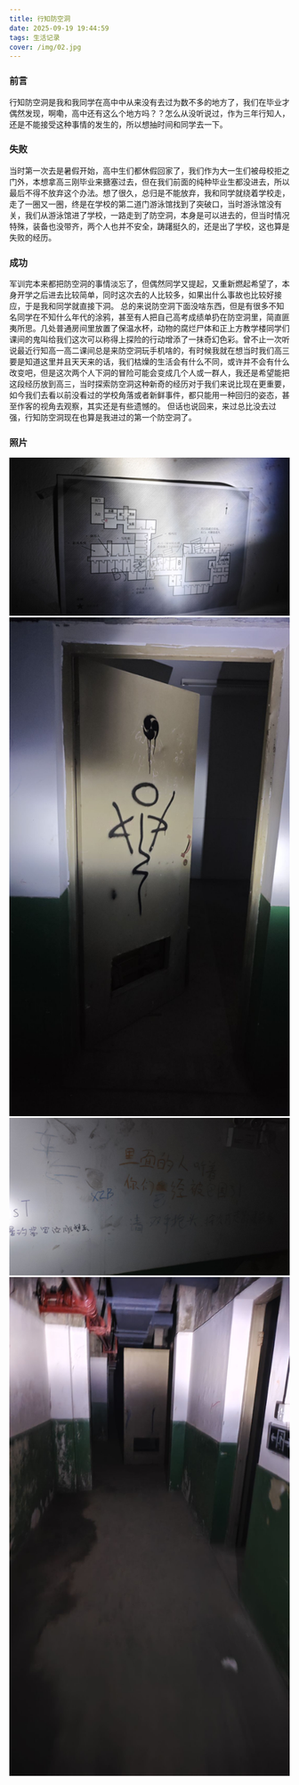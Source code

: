 ```yaml
---
title: 行知防空洞
date: 2025-09-19 19:44:59
tags: 生活记录
cover: /img/02.jpg
---
```

### 前言
行知防空洞是我和我同学在高中中从来没有去过为数不多的地方了，我们在毕业才偶然发现，啊嘞，高中还有这么个地方吗？？怎么从没听说过，作为三年行知人，还是不能接受这种事情的发生的，所以想抽时间和同学去一下。
### 失败
当时第一次去是暑假开始，高中生们都休假回家了，我们作为大一生们被母校拒之门外，本想拿高三刚毕业来搪塞过去，但在我们前面的纯种毕业生都没进去，所以最后不得不放弃这个办法。想了很久，总归是不能放弃，我和同学就绕着学校走，走了一圈又一圈，终是在学校的第二道门游泳馆找到了突破口，当时游泳馆没有关，我们从游泳馆进了学校，一路走到了防空洞，本身是可以进去的，但当时情况特殊，装备也没带齐，两个人也并不安全，踌躇挺久的，还是出了学校，这也算是失败的经历。
### 成功
军训完本来都把防空洞的事情淡忘了，但偶然同学又提起，又重新燃起希望了，本身开学之后进去比较简单，同时这次去的人比较多，如果出什么事故也比较好接应，于是我和同学就直接下洞。
总的来说防空洞下面没啥东西，但是有很多不知名同学在不知什么年代的涂鸦，甚至有人把自己高考成绩单扔在防空洞里，简直匪夷所思。几处普通房间里放置了保温水杯，动物的腐烂尸体和正上方教学楼同学们课间的鬼叫给我们这次可以称得上探险的行动增添了一抹奇幻色彩。曾不止一次听说最近行知高一高二课间总是来防空洞玩手机啥的，有时候我就在想当时我们高三要是知道这里并且天天来的话，我们枯燥的生活会有什么不同，或许并不会有什么改变吧，但是这次两个人下洞的冒险可能会变成几个人或一群人，我还是希望能把这段经历放到高三，当时探索防空洞这种新奇的经历对于我们来说比现在更重要，如今我们去看以前没看过的学校角落或者新鲜事件，都只能用一种回归的姿态，甚至作客的视角去观察，其实还是有些遗憾的。
但话也说回来，来过总比没去过强，行知防空洞现在也算是我进过的第一个防空洞了。
### 照片
![地图](/img/9bdd6ea53a14424e119f62add6a91d60.jpg)
![倒吊人](/img/9c08421dc76213fc87b3f8e83417dd59.jpg)
![涂鸦](/img/162babd2f7ecc14b414f0a7cae4969f3.jpg)
![走廊](/img/da30b6d8032a60c006a913ebb462e8dc.jpg)